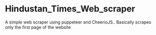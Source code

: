 # Hindustan_Times_Web_scraper
A simple web scraper using puppeteer and CheerioJS..
Basically scrapes only the first page of the website
